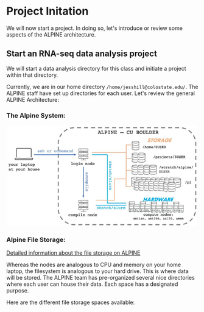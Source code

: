 # Project Initation

We will now start a project. In doing so, let's introduce or review some aspects of the ALPINE architecture.

## Start an RNA-seq data analysis project

We will start a data analysis directory for this class and initiate a project within that directory.

Currently, we are in our home directory `/home/jesshill@colostate.edu/`. The ALPINE staff have set up directories for each user. Let's review the general ALPINE Architecture:

### The Alpine System: 

<p align="center">
<img width="500" alt="alpine map" src="https://github.com/jesshill/CSU-2025FA-DSCI-512-001_RNA-Sequencing_Data_Analysis/blob/main/Images/alpine_map.jpg">
</p>

### Alpine File Storage: 

[Detailed information about the file storage on ALPINE](https://curc.readthedocs.io/en/latest/compute/filesystems.html)

Whereas the nodes are analogous to CPU and memory on your home laptop, the filesystem is analogous to your hard drive. This is where data will be stored. The ALPINE team has pre-organized several nice directories where each user can house their data. Each space has a designated purpose.

Here are the different file storage spaces available:

